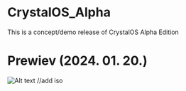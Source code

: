 # CrystalOS_Alpha
This is a concept/demo release of CrystalOS Alpha Edition

# Prewiev (2024. 01. 20.)
![Alt text](https://cdn.discordapp.com/attachments/1041835360075923599/1198315749803053167/image.png?ex=65be7582&is=65ac0082&hm=b340eef57e3045866e28724d05b1111dcd170ebdfa703a35c046cc540d95d2ab&)
//add iso
